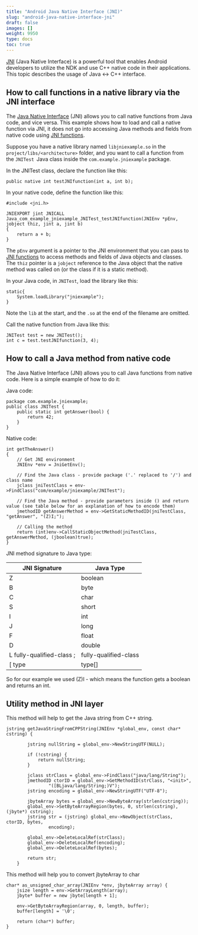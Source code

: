```yaml
---
title: "Android Java Native Interface (JNI)"
slug: "android-java-native-interface-jni"
draft: false
images: []
weight: 9950
type: docs
toc: true
---
```


[JNI][1] (Java Native Interface) is a powerful tool that enables Android developers to utilize the NDK and use C++ native code in their applications. This topic describes the usage of Java <-> C++ interface.


  [1]: https://en.wikipedia.org/wiki/Java_Native_Interface

## How to call functions in a native library via the JNI interface
The [Java Native Interface][1] (JNI) allows you to call native functions from Java code, and vice versa. This example shows how to load and call a native function via JNI, it does not go into accessing Java methods and fields from native code using [JNI functions][2].

Suppose you have a native library named `libjniexample.so` in the `project/libs/<architecture>` folder, and you want to call a function from the `JNITest `Java class inside the `com.example.jniexample` package.

In the JNITest class, declare the function like this:

    public native int testJNIfunction(int a, int b);

In your native code, define the function like this:

    #include <jni.h>

    JNIEXPORT jint JNICALL Java_com_example_jniexample_JNITest_testJNIfunction(JNIEnv *pEnv, jobject thiz, jint a, jint b)
    {
        return a + b;
    }

The `pEnv` argument is a pointer to the JNI environment that you can pass to [JNI functions][2] to access methods and fields of Java objects and classes. The `thiz` pointer is a `jobject` reference to the Java object that the native method was called on (or the class if it is a static method).

In your Java code, in `JNITest`, load the library like this:

    static{
        System.loadLibrary("jniexample");
    }

Note the `lib` at the start, and the `.so` at the end of the filename are omitted.

Call the native function from Java like this:

    JNITest test = new JNITest();
    int c = test.testJNIfunction(3, 4);


  [1]: https://en.wikipedia.org/wiki/Java_Native_Interface
  [2]: http://docs.oracle.com/javase/7/docs/technotes/guides/jni/spec/functions.html

## How to call a Java method from native code
The Java Native Interface (JNI) allows you to call Java functions from native code. Here is a simple example of how to do it:

Java code:

    package com.example.jniexample;
    public class JNITest {
        public static int getAnswer(bool) {
            return 42;
        }
    }

Native code:

    int getTheAnswer()
    {
        // Get JNI environment
        JNIEnv *env = JniGetEnv();

        // Find the Java class - provide package ('.' replaced to '/') and class name
        jclass jniTestClass = env->FindClass("com/example/jniexample/JNITest");

        // Find the Java method - provide parameters inside () and return value (see table below for an explanation of how to encode them) 
        jmethodID getAnswerMethod = env->GetStaticMethodID(jniTestClass, "getAnswer", "(Z)I;");

        // Calling the method
        return (int)env->CallStaticObjectMethod(jniTestClass, getAnswerMethod, (jboolean)true);
    }


JNI method signature to Java type:

| JNI Signature | Java Type |
| ------ | ------ |
|Z|boolean|
|B|byte|
|C|char|
|S|short|
|I|int|
|J|long|
|F|float|
|D|double|
|L fully-qualified-class ;|fully-qualified-class|
|[ type|type[]|

So for our example we used (Z)I - which means the function gets a boolean and returns an int.

## Utility method in JNI layer
This method will help to get the Java string from C++ string.

    jstring getJavaStringFromCPPString(JNIEnv *global_env, const char* cstring) {
    
            jstring nullString = global_env->NewStringUTF(NULL);
    
            if (!cstring) {
                return nullString;
            }
    
            jclass strClass = global_env->FindClass("java/lang/String");
            jmethodID ctorID = global_env->GetMethodID(strClass, "<init>",
                    "([BLjava/lang/String;)V");
            jstring encoding = global_env->NewStringUTF("UTF-8");
    
            jbyteArray bytes = global_env->NewByteArray(strlen(cstring));
            global_env->SetByteArrayRegion(bytes, 0, strlen(cstring), (jbyte*) cstring);
            jstring str = (jstring) global_env->NewObject(strClass, ctorID, bytes,
                    encoding);
    
            global_env->DeleteLocalRef(strClass);
            global_env->DeleteLocalRef(encoding);
            global_env->DeleteLocalRef(bytes);
    
            return str;
        }

This method will help you to convert jbyteArray to char

    char* as_unsigned_char_array(JNIEnv *env, jbyteArray array) {
        jsize length = env->GetArrayLength(array);
        jbyte* buffer = new jbyte[length + 1];
    
        env->GetByteArrayRegion(array, 0, length, buffer);
        buffer[length] = '\0';
    
        return (char*) buffer;
    }




